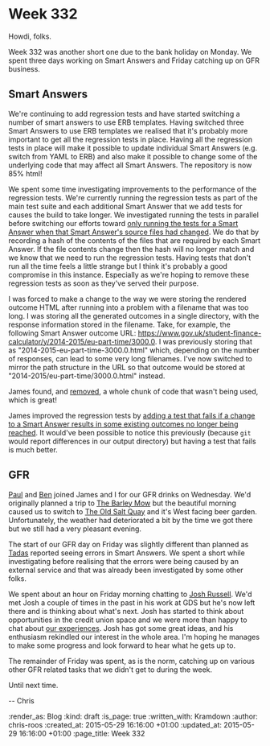 Week 332
========

Howdi, folks.

Week 332 was another short one due to the bank holiday on Monday. We spent three days working on Smart Answers and Friday catching up on GFR business.

## Smart Answers

We're continuing to add regression tests and have started switching a number of smart answers to use ERB templates. Having switched three Smart Answers to use ERB templates we realised that it's probably more important to get all the regression tests in place. Having all the regression tests in place will make it possible to update individual Smart Answers (e.g. switch from YAML to ERB) and also make it possible to change some of the underlying code that may affect all Smart Answers. The repository is now 85% html!

We spent some time investigating improvements to the performance of the regression tests. We're currently running the regression tests as part of the main test suite and each additional Smart Answer that we add tests for causes the build to take longer. We investigated running the tests in parallel before switching our efforts toward [only running the tests for a Smart Answer when that Smart Answer's source files had changed][PR-1667]. We do that by recording a hash of the contents of the files that are required by each Smart Answer. If the file contents change then the hash will no longer match and we know that we need to run the regression tests. Having tests that don't run all the time feels a little strange but I think it's probably a good compromise in this instance. Especially as we're hoping to remove these regression tests as soon as they've served their purpose.

I was forced to make a change to the way we were storing the rendered outcome HTML after running into a problem with a filename that was too long. I was storing all the generated outcomes in a single directory, with the response information stored in the filename. Take, for example, the following Smart Answer outcome URL: https://www.gov.uk/student-finance-calculator/y/2014-2015/eu-part-time/3000.0. I was previously storing that as "2014-2015-eu-part-time-3000.0.html" which, depending on the number of responses, can lead to some very long filenames. I've now switched to mirror the path structure in the URL so that outcome would be stored at "2014-2015/eu-part-time/3000.0.html" instead.

James found, and [removed][commit-927286], a whole chunk of code that wasn't being used, which is great!

James improved the regression tests by [adding a test that fails if a change to a Smart Answer results in some existing outcomes no longer being reached][commit-70d55f]. It would've been possible to notice this previously (because `git` would report differences in our output directory) but having a test that fails is much better.

## GFR

[Paul][] and [Ben][] joined James and I for our GFR drinks on Wednesday. We'd originally planned a trip to [The Barley Mow][] but the beautiful morning caused us to switch to [The Old Salt Quay][] and it's West facing beer garden. Unfortunately, the weather had deteriorated a bit by the time we got there but we still had a very pleasant evening.

The start of our GFR day on Friday was slightly different than planned as [Tadas][] reported seeing errors in Smart Answers. We spent a short while investigating before realising that the errors were being caused by an external service and that was already been investigated by some other folks.

We spent about an hour on Friday morning chatting to [Josh Russell][]. We'd met Josh a couple of times in the past in his work at GDS but he's now left there and is thinking about what's next. Josh has started to think about opportunities in the credit union space and we were more than happy to chat about [our experiences][credit-union]. Josh has got some great ideas, and his enthusiasm rekindled our interest in the whole area. I'm hoping he manages to make some progress and look forward to hear what he gets up to.

The remainder of Friday was spent, as is the norm, catching up on various other GFR related tasks that we didn't get to during the week.

Until next time.

-- Chris

[Ben]: https://twitter.com/beng
[commit-70d55f]: https://github.com/alphagov/smart-answers/commit/70d55fa10fdcda77fcffc76bb59cdc1e581288eb
[commit-927286]: https://github.com/alphagov/smart-answers/commit/927286cf17eff431a0ff33fb77e9146107c50447
[credit-union]: http://gofreerange.com/credit-union
[Josh Russell]: http://joshrussell.com/
[Paul]: http://po-ru.com/
[PR-1667]: https://github.com/alphagov/smart-answers/pull/1667
[Tadas]: http://codeme.lt/
[The Barley Mow]: http://www.remarkablerestaurants.co.uk/remarkable-restaurants-barley.html
[The Old Salt Quay]: http://www.saltquay-rotherhithe.co.uk/

:render_as: Blog
:kind: draft
:is_page: true
:written_with: Kramdown
:author: chris-roos
:created_at: 2015-05-29 16:16:00 +01:00
:updated_at: 2015-05-29 16:16:00 +01:00
:page_title: Week 332
